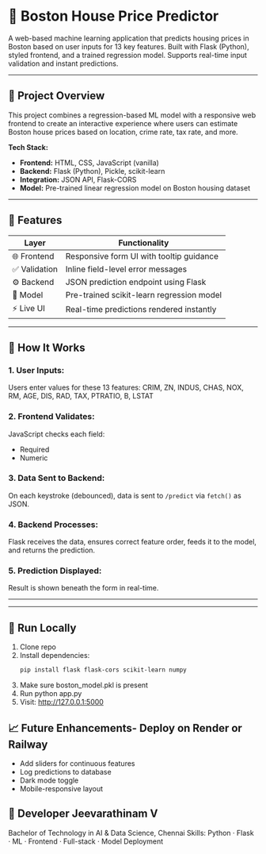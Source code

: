 # 🏡 Boston House Price Predictor

A web-based machine learning application that predicts housing prices in Boston based on user inputs for 13 key features. Built with Flask (Python), styled frontend, and a trained regression model. Supports real-time input validation and instant predictions.

---

## 📌 Project Overview

This project combines a regression-based ML model with a responsive web frontend to create an interactive experience where users can estimate Boston house prices based on location, crime rate, tax rate, and more.

**Tech Stack:**
- **Frontend:** HTML, CSS, JavaScript (vanilla)
- **Backend:** Flask (Python), Pickle, scikit-learn
- **Integration:** JSON API, Flask-CORS
- **Model:** Pre-trained linear regression model on Boston housing dataset

---

## 🔧 Features

| Layer        | Functionality                                     |
|--------------|---------------------------------------------------|
| 🌐 Frontend   | Responsive form UI with tooltip guidance         |
| ✅ Validation | Inline field-level error messages                |
| ⚙️ Backend    | JSON prediction endpoint using Flask              |
| 🤖 Model      | Pre-trained scikit-learn regression model         |
| ⚡ Live UI    | Real-time predictions rendered instantly         |

---

## 🧠 How It Works

### 1. User Inputs:
Users enter values for these 13 features:
CRIM, ZN, INDUS, CHAS, NOX, RM, AGE, DIS, RAD, TAX, PTRATIO, B, LSTAT

### 2. Frontend Validates:
JavaScript checks each field:
- Required
- Numeric

### 3. Data Sent to Backend:
On each keystroke (debounced), data is sent to `/predict` via `fetch()` as JSON.

### 4. Backend Processes:
Flask receives the data, ensures correct feature order, feeds it to the model, and returns the prediction.

### 5. Prediction Displayed:
Result is shown beneath the form in real-time.

---


---

## 🚀 Run Locally

1. Clone repo
2. Install dependencies:
   ```bash
   pip install flask flask-cors scikit-learn numpy
3. Make sure boston_model.pkl is present
4. Run
    python app.py
5. Visit: http://127.0.0.1:5000

## 📈 Future Enhancements- Deploy on Render or Railway
- Add sliders for continuous features
- Log predictions to database
- Dark mode toggle
- Mobile-responsive layout


## 🙋 Developer Jeevarathinam V
Bachelor of Technology in AI & Data Science, Chennai
Skills: Python · Flask · ML · Frontend · Full-stack · Model Deployment
